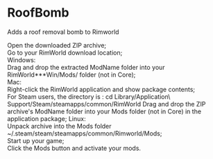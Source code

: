 # RoofBomb
Adds a roof removal bomb to Rimworld


Open the downloaded ZIP archive;  
Go to your RimWorld download location;  
  Windows:  
    Drag and drop the extracted ModName folder into your RimWorld***Win/Mods/ folder (not in Core);  
  Mac:  
    Right-click the RimWorld application and show package contents;  
    For Steam users, the directory is : cd Library/Application\ Support/Steam/steamapps/common/RimWorld
    Drag and drop the ZIP archive's ModName folder into your Mods folder (not in Core) in the application package;
  Linux:  
    Unpack archive into the Mods folder ~/.steam/steam/steamapps/common/Rimworld/Mods;  
Start up your game;  
Click the Mods button and activate your mods.  
